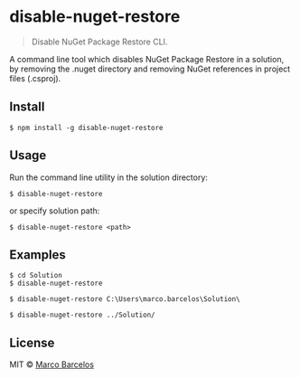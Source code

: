 # disable-nuget-restore

> Disable NuGet Package Restore CLI.

A command line tool which disables NuGet Package Restore in a solution,
by removing the .nuget directory and removing NuGet references in project files (.csproj).


## Install

```
$ npm install -g disable-nuget-restore
```

## Usage

Run the command line utility in the solution directory:

```
$ disable-nuget-restore
```

or specify solution path:

```
$ disable-nuget-restore <path>
```

## Examples

```
$ cd Solution
$ disable-nuget-restore

$ disable-nuget-restore C:\Users\marco.barcelos\Solution\

$ disable-nuget-restore ../Solution/
```

## License

MIT © [Marco Barcelos](http://marcobarcelos.com)
